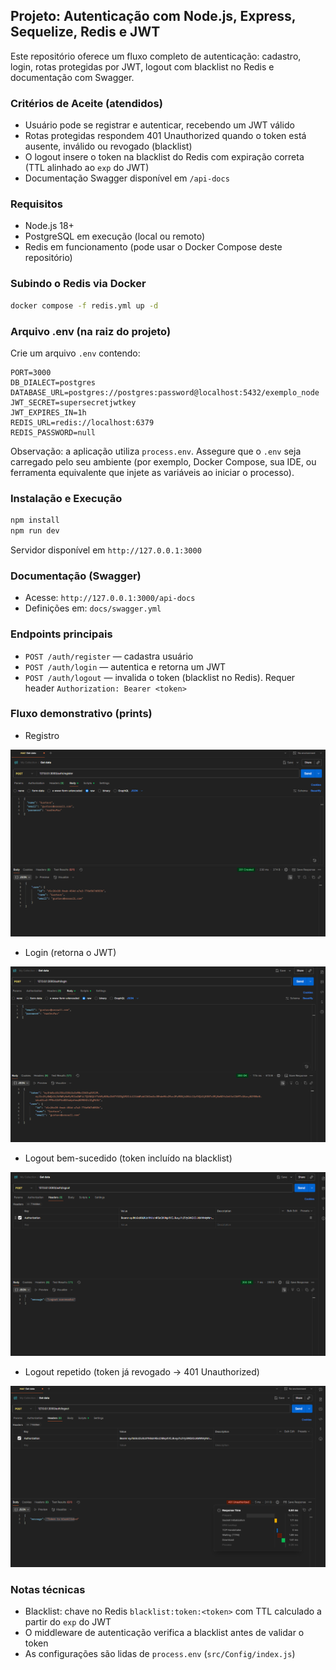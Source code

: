 ## Projeto: Autenticação com Node.js, Express, Sequelize, Redis e JWT

Este repositório oferece um fluxo completo de autenticação: cadastro, login, rotas protegidas por JWT, logout com blacklist no Redis e documentação com Swagger.

### Critérios de Aceite (atendidos)
- Usuário pode se registrar e autenticar, recebendo um JWT válido
- Rotas protegidas respondem 401 Unauthorized quando o token está ausente, inválido ou revogado (blacklist)
- O logout insere o token na blacklist do Redis com expiração correta (TTL alinhado ao `exp` do JWT)
- Documentação Swagger disponível em `/api-docs`

### Requisitos
- Node.js 18+
- PostgreSQL em execução (local ou remoto)
- Redis em funcionamento (pode usar o Docker Compose deste repositório)

### Subindo o Redis via Docker
```bash
docker compose -f redis.yml up -d
```

### Arquivo .env (na raiz do projeto)
Crie um arquivo `.env` contendo:
```
PORT=3000
DB_DIALECT=postgres
DATABASE_URL=postgres://postgres:password@localhost:5432/exemplo_node
JWT_SECRET=supersecretjwtkey
JWT_EXPIRES_IN=1h
REDIS_URL=redis://localhost:6379
REDIS_PASSWORD=null
```
Observação: a aplicação utiliza `process.env`. Assegure que o `.env` seja carregado pelo seu ambiente (por exemplo, Docker Compose, sua IDE, ou ferramenta equivalente que injete as variáveis ao iniciar o processo).

### Instalação e Execução
```bash
npm install
npm run dev
```
Servidor disponível em `http://127.0.0.1:3000`

### Documentação (Swagger)
- Acesse: `http://127.0.0.1:3000/api-docs`
- Definições em: `docs/swagger.yml`

### Endpoints principais
- `POST /auth/register` — cadastra usuário
- `POST /auth/login` — autentica e retorna um JWT
- `POST /auth/logout` — invalida o token (blacklist no Redis). Requer header `Authorization: Bearer <token>`

### Fluxo demonstrativo (prints)
- Registro

![register](Api_controle_usuario/docs/prints/Register.png)

- Login (retorna o JWT)

![login](Api_controle_usuario/docs/prints/login.png)

- Logout bem-sucedido (token incluído na blacklist)

![logoutComSucesso](Api_controle_usuario/docs/prints/logout1.png)

- Logout repetido (token já revogado → 401 Unauthorized)

![logoutRepetido(invalido)](Api_controle_usuario/docs/prints/logoutErro.png)

### Notas técnicas
- Blacklist: chave no Redis `blacklist:token:<token>` com TTL calculado a partir do `exp` do JWT
- O middleware de autenticação verifica a blacklist antes de validar o token
- As configurações são lidas de `process.env` (`src/Config/index.js`)



